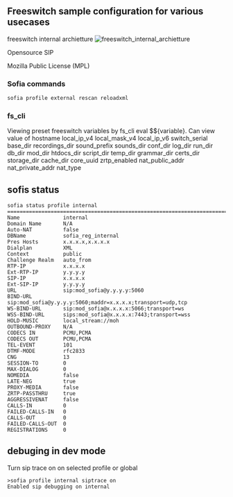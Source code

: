 ## Freeswitch sample configuration for various usecases

freeswitch internal archietture  ![freeswitch_internal_archietture](https://altanaitelecom.files.wordpress.com/2012/05/freeswitch.png?w=500)

Opensource SIP 

Mozilla Public License (MPL)

### Sofia commands
```sh
sofia profile external rescan reloadxml
```

### fs_cli
Viewing preset freeswitch variables by fs_cli eval $${variable}.  Can view value of 
      hostname
      local_ip_v4
      local_mask_v4
      local_ip_v6
      switch_serial
      base_dir
      recordings_dir
      sound_prefix
      sounds_dir
      conf_dir
      log_dir
      run_dir
      db_dir
      mod_dir
      htdocs_dir
      script_dir
      temp_dir
      grammar_dir
      certs_dir
      storage_dir
      cache_dir
      core_uuid
      zrtp_enabled
      nat_public_addr
      nat_private_addr
      nat_type

## sofis status
```
sofia status profile internal
=================================================================================================
Name              internal
Domain Name       N/A
Auto-NAT          false
DBName            sofia_reg_internal
Pres Hosts        x.x.x.x,x.x.x.x
Dialplan          XML
Context           public
Challenge Realm   auto_from
RTP-IP            x.x.x.x
Ext-RTP-IP        y.y.y.y
SIP-IP            x.x.x.x
Ext-SIP-IP        y.y.y.y
URL               sip:mod_sofia@y.y.y.y:5060
BIND-URL          sip:mod_sofia@y.y.y.y:5060;maddr=x.x.x.x;transport=udp,tcp
WS-BIND-URL       sip:mod_sofia@x.x.x.x:5066;transport=ws
WSS-BIND-URL      sips:mod_sofia@x.x.x.x:7443;transport=wss
HOLD-MUSIC        local_stream://moh
OUTBOUND-PROXY    N/A
CODECS IN         PCMU,PCMA
CODECS OUT        PCMU,PCMA
TEL-EVENT         101
DTMF-MODE         rfc2833
CNG               13
SESSION-TO        0
MAX-DIALOG        0
NOMEDIA           false
LATE-NEG          true
PROXY-MEDIA       false
ZRTP-PASSTHRU     true
AGGRESSIVENAT     false
CALLS-IN          0
FAILED-CALLS-IN   0
CALLS-OUT         0
FAILED-CALLS-OUT  0
REGISTRATIONS     0
```

## debuging in dev mode 

Turn sip trace on on selected profile or global
```
>sofia profile internal siptrace on
Enabled sip debugging on internal
```

